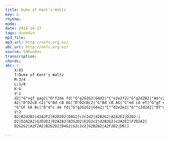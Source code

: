 ```yaml
---
title: Duke of Kent's Waltz
key: G
rhythm: 
mode:
date: 2016-10-27
tags: dunedin
mp3_file:
mp3_url: http://nefc.org.nz/
abc_url: http://nefc.org.nz/
source: 50Dundas
transcription:
chords: 
abc: |
    X:81
    T:Duke of Kent's Waltz
    M:3/4
    L:1/8
    K:G
    V:1
    d2|"G"vgf gag2|"D"f2de fd|"G"g2G2G2|G4d2|"C"e2e2f2|"G"g2d2B2|"Am"c2c2B2|"D"B2A2:|
    A2|"D"D2cB c2|"G"Bd cB AG|"D"D2cBc2|"G"Bd cB AG|"C"ed cd ef|"G"gf ed cB|"Am"ed cB AG|"D"FA GF ED|
    "G"GF GA Bc|"D"d^c de fd|"G"g2G2G2|G4e2|"C"^d2e2e2|"G"^c2d2d2|"D7"c2A2F2|"G"G6|]
    V:2
    B2|B2d2B2|d2A2F2|B2D2D2|D4G2|c2c2d2|d2B2G2|A2A2E2|D2D2:|
    D2|D2A2A2|G2D2D2|D2A2A2|B2G2D2|E2G2c2|d2B2G2|c2A2E2|F2D2A2|
    D2G2G2|A2F2A2|B2G2D2|D4G2|G2c2c2|G2B2B2|A2F2D2|D6|]

---
```


